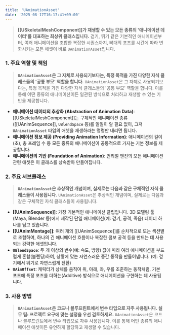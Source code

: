 ```yaml
---
title: 'UAnimationAsset'
date: '2025-08-17T16:17:41+09:00'
---
```

> **[[USkeletalMeshComponent]]가 재생할 수 있는 모든 종류의 '애니메이션 데이터'를 대표하는 최상위 클래스입니다.** 걷기, 뛰기 같은 기본적인 애니메이션부터, 여러 애니메이션을 조합한 복잡한 시퀀스까지, 뼈대의 포즈를 시간에 따라 변화시키는 모든 애셋이 바로 `UAnimationAsset`입니다.

### **1. 주요 역할 및 책임**
> **`UAnimationAsset`은 그 자체로 사용되기보다는, 특정 목적을 가진 다양한 자식 클래스들의 '공통 부모' 역할을 합니다.**
`UAnimationAsset`은 그 자체로 사용되기보다는, 특정 목적을 가진 다양한 자식 클래스들의 '공통 부모' 역할을 합니다. 이를 통해 어떤 종류의 애니메이션이든 일관된 방식으로 처리하고 재생할 수 있는 기반을 제공합니다.
* **애니메이션 데이터의 추상화 (Abstraction of Animation Data)**:
	[[USkeletalMeshComponent]]는 구체적인 애니메이션 종류([[UAnimSequence]], `UBlendSpace` 등)를 일일이 알 필요 없이, 그저 `UAnimationAsset` 타입의 애셋을 재생하라는 명령만 내리면 됩니다.
* **애니메이션 정보 제공 (Providing Animation Information)**:
	애니메이션의 길이(초), 총 프레임 수 등 모든 종류의 애니메이션이 공통적으로 가지는 기본 정보를 제공합니다.
* **애니메이션의 기반 (Foundation of Animation)**:
	언리얼 엔진의 모든 애니메이션 관련 애셋은 이 클래스를 상속받아 만들어집니다.

### **2. 주요 서브클래스**
> **`UAnimationAsset`은 추상적인 개념이며, 실제로는 다음과 같은 구체적인 자식 클래스들이 사용됩니다.**
`UAnimationAsset`은 추상적인 개념이며, 실제로는 다음과 같은 구체적인 자식 클래스들이 사용됩니다.
* **[[UAnimSequence]]**:
	가장 기본적인 애니메이션 클립입니다. 3D 모델링 툴(Maya, Blender 등)에서 제작된 단일 애니메이션(예: 걷기, 공격, 죽음) 데이터 하나를 담고 있습니다.
* **[[UAnimMontage]]**:
	여러 개의 [[UAnimSequence]]를 순차적으로 또는 섹션별로 조합하여, 하나의 긴 애니메이션 흐름이나 복잡한 콤보 공격 등을 만드는 데 사용되는 강력한 애셋입니다.
* **`UBlendSpace`**:
	두 개 이상의 변수(예: 속도, 방향) 값에 따라 여러 애니메이션을 부드럽게 혼합(블렌딩)하여, 상황에 맞는 자연스러운 중간 동작을 만들어냅니다. (예: 걷기에서 뛰기로 자연스럽게 전환)
* **`UAimOffset`**:
	캐릭터가 상체를 움직여 위, 아래, 좌, 우를 조준하는 동작처럼, 기본 포즈에 특정 포즈를 더하는(Additive) 방식으로 애니메이션을 구현하는 데 사용됩니다.

### **3. 사용 방법**
> **`UAnimationAsset`은 코드나 블루프린트에서 변수 타입으로 자주 사용됩니다. 실무 팁: 프로젝트 요구에 맞는 설정을 우선 검토하세요.**
`UAnimationAsset`은 코드나 블루프린트에서 변수 타입으로 자주 사용됩니다. 이를 통해 어떤 종류의 애니메이션 애셋이든 유연하게 할당하고 재생할 수 있습니다.
